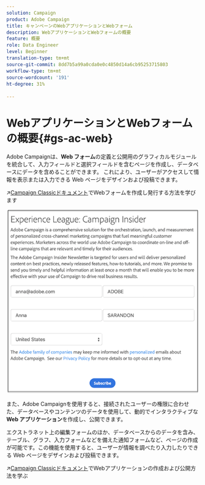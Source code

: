 ```yaml
---
solution: Campaign
product: Adobe Campaign
title: キャンペーンのWebアプリケーションとWebフォーム
description: WebアプリケーションとWebフォームの概要
feature: 概要
role: Data Engineer
level: Beginner
translation-type: tm+mt
source-git-commit: 8dd7b5a99a0cda0e0c4850d14a6cb95253715803
workflow-type: tm+mt
source-wordcount: '191'
ht-degree: 31%

---
```


# WebアプリケーションとWebフォームの概要{#gs-ac-web}

Adobe Campaignは、**Web フォーム**&#x200B;の定義と公開用のグラフィカルモジュールを統合して、入力フィールドと選択フィールドを含むページを作成し、データベースにデータを含めることができます。 これにより、ユーザーがアクセスして情報を表示または入力できる Web ページをデザインおよび投稿できます。

:arrow_upper_right:[Campaign Classicドキュメント](https://experienceleague.corp.adobe.com/docs/campaign-classic/using/designing-content/web-forms/about-web-forms.html?lang=en#designing-content)でWebフォームを作成し発行する方法を学びます

![](assets/sample.png)

また、Adobe Campaignを使用すると、接続されたユーザーの権限に合わせた、データベースやコンテンツのデータを使用して、動的でインタラクティブな&#x200B;**Web アプリケーション**&#x200B;を作成し、公開できます。

エクストラネット上の編集フォームのほか、データベースからのデータを含み、テーブル、グラフ、入力フォームなどを備えた通知フォームなど、ページの作成が可能です。この機能を使用すると、ユーザーが情報を調べたり入力したりできる Web ページをデザインおよび投稿できます。

:arrow_upper_right:[Campaign Classicドキュメント](https://experienceleague.corp.adobe.com/docs/campaign-classic/using/designing-content/web-applications/about-web-applications.html?lang=en#designing-content)でWebアプリケーションの作成および公開方法を学ぶ
